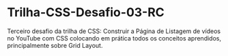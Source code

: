 # Trilha-CSS-Desafio-03-RC
Terceiro desafio da trilha de CSS: Construir a Página de Listagem de vídeos no YouTube com CSS colocando em prática todos os conceitos aprendidos, principalmente sobre Grid Layout.
